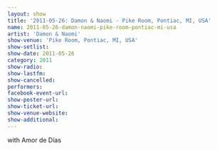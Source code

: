 ```yaml
---
layout: show
title: '2011-05-26: Damon & Naomi - Pike Room, Pontiac, MI, USA'
name: 2011-05-26-damon-naomi-pike-room-pontiac-mi-usa
artist: 'Damon & Naomi'
show-venue: 'Pike Room, Pontiac, MI, USA'
show-setlist: 
show-date: 2011-05-26
category: 2011
show-radio: 
show-lastfm: 
show-cancelled: 
performers: 
facebook-event-url: 
show-poster-url: 
show-ticket-url: 
show-venue-website: 
show-additional: 
---
```


with Amor de Días